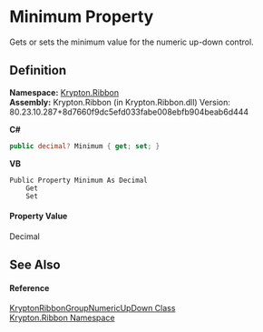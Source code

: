 # Minimum Property


Gets or sets the minimum value for the numeric up-down control.



## Definition
**Namespace:** <a href="1e9bc734-cff9-e9b8-f013-94cdac669794.md">Krypton.Ribbon</a>  
**Assembly:** Krypton.Ribbon (in Krypton.Ribbon.dll) Version: 80.23.10.287+8d7660f9dc5efd033fabe008ebfb904beab6d444

**C#**
``` C#
public decimal? Minimum { get; set; }
```
**VB**
``` VB
Public Property Minimum As Decimal
	Get
	Set
```



#### Property Value
Decimal

## See Also


#### Reference
<a href="62b43cd2-3b5e-5ae9-5743-8f25eb278b4f.md">KryptonRibbonGroupNumericUpDown Class</a>  
<a href="1e9bc734-cff9-e9b8-f013-94cdac669794.md">Krypton.Ribbon Namespace</a>  
